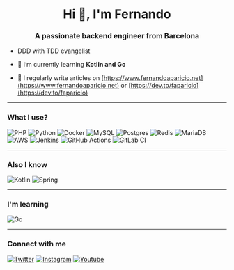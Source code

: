 <h1 align="center">Hi 👋, I'm Fernando</h1>
<h3 align="center">A passionate backend engineer from Barcelona</h3>

- DDD with TDD evangelist

- 🌱 I’m currently learning **Kotlin and Go**

- 📝 I regularly write articles on [https://www.fernandoaparicio.net](https://www.fernandoaparicio.net) or [https://dev.to/faparicio](https://dev.to/faparicio)

--------------------

### What I use?

![PHP](https://img.shields.io/badge/php-%23777BB4.svg?style=for-the-badge&logo=php&logoColor=white)
![Python](https://img.shields.io/badge/python-3670A0?style=for-the-badge&logo=python&logoColor=ffdd54)
![Docker](https://img.shields.io/badge/docker-%230db7ed.svg?style=for-the-badge&logo=docker&logoColor=white)
![MySQL](https://img.shields.io/badge/mysql-%2300f.svg?style=for-the-badge&logo=mysql&logoColor=white)
![Postgres](https://img.shields.io/badge/postgres-%23316192.svg?style=for-the-badge&logo=postgresql&logoColor=white)
![Redis](https://img.shields.io/badge/redis-%23DD0031.svg?style=for-the-badge&logo=redis&logoColor=white)
![MariaDB](https://img.shields.io/badge/MariaDB-003545?style=for-the-badge&logo=mariadb&logoColor=white)
![AWS](https://img.shields.io/badge/AWS-%23FF9900.svg?style=for-the-badge&logo=amazon-aws&logoColor=white)
![Jenkins](https://img.shields.io/badge/jenkins-%232C5263.svg?style=for-the-badge&logo=jenkins&logoColor=white)
![GitHub Actions](https://img.shields.io/badge/githubactions-%232671E5.svg?style=for-the-badge&logo=githubactions&logoColor=white)
![GitLab CI](https://img.shields.io/badge/GitLabCI-%23181717.svg?style=for-the-badge&logo=gitlab&logoColor=white)

--------------------

### Also I know

![Kotlin](https://img.shields.io/badge/kotlin-%230095D5.svg?style=for-the-badge&logo=kotlin&logoColor=white)
![Spring](https://img.shields.io/badge/spring-%236DB33F.svg?style=for-the-badge&logo=spring&logoColor=white)

--------------------

### I'm learning

![Go](https://img.shields.io/badge/go-%2300ADD8.svg?style=for-the-badge&logo=go&logoColor=white)

--------------------

### Connect with me

[![Twitter](https://img.shields.io/badge/alchemist_devel-%231DA1F2.svg?style=for-the-badge&logo=Twitter&logoColor=white)](https://twitter.com/alchemist_devel)
[![Instagram](https://img.shields.io/badge/alchemist_devel-%23E4405F.svg?style=for-the-badge&logo=Instagram&logoColor=white)](https://www.instagram.com/alchemist_devel)
[![Youtube](https://img.shields.io/badge/Alchemist_devel-FF0000?style=for-the-badge&logo=youtube&logoColor=white)](https://www.youtube.com/channel/UCi-AcvpjDf1N9qJFQ2R_Zpg/featured)
